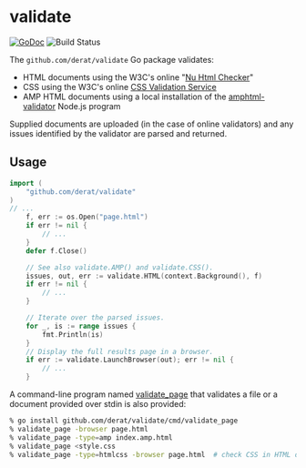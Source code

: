 # validate

[![GoDoc](https://godoc.org/github.com/derat/validate?status.svg)](https://godoc.org/github.com/derat/validate)
![Build Status](https://storage.googleapis.com/derat-build-badges/8e6f9183-1faf-4d21-bf76-51440cb8c265.svg)

The `github.com/derat/validate` Go package validates:

*   HTML documents using the W3C's online "[Nu Html Checker]"
*   CSS using the W3C's online [CSS Validation Service]
*   AMP HTML documents using a local installation of the [amphtml-validator]
    Node.js program

Supplied documents are uploaded (in the case of online validators) and any
issues identified by the validator are parsed and returned.

[Nu Html Checker]: https://validator.w3.org/nu/
[CSS Validation Service]: https://jigsaw.w3.org/css-validator/
[amphtml-validator]: https://www.npmjs.com/package/amphtml-validator

## Usage

```go
import (
	"github.com/derat/validate"
)
// ...
	f, err := os.Open("page.html")
	if err != nil {
		// ...
	}
	defer f.Close()

	// See also validate.AMP() and validate.CSS().
	issues, out, err := validate.HTML(context.Background(), f)
	if err != nil {
		// ...
	}

	// Iterate over the parsed issues.
	for _, is := range issues {
		fmt.Println(is)
	}
	// Display the full results page in a browser.
	if err := validate.LaunchBrowser(out); err != nil {
		// ...
	}
```

A command-line program named [validate_page](./cmd/validate_page/main.go) that
validates a file or a document provided over stdin is also provided:

```sh
% go install github.com/derat/validate/cmd/validate_page
% validate_page -browser page.html
% validate_page -type=amp index.amp.html
% validate_page <style.css
% validate_page -type=htmlcss -browser page.html  # check CSS in HTML doc
```
